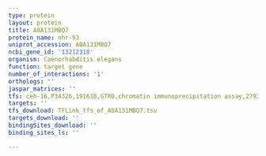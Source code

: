 ```yaml
---
type: protein
layout: protein
title: A0A131MBQ7
protein_name: nhr-93
uniprot_accession: A0A131MBQ7
ncbi_gene_id: '13212318'
organism: Caenorhabditis elegans
function: target gene
number_of_interactions: '1'
orthologs: ''
jaspar_matrices: ''
tfs: ceh-16,P34326,191618,GTRD,chromatin immunoprecipitation assay,27924024%5Buid%5D,No
targets: ''
tfs_download: TFLink_tfs_of_A0A131MBQ7.tsv
targets_download: ''
bindingSites_download: ''
binding_sites_ls: ''

---
```


